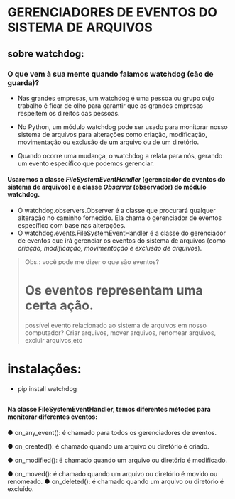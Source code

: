 # GERENCIADORES DE EVENTOS DO SISTEMA DE ARQUIVOS

## sobre watchdog:
 ### O que vem à sua mente quando falamos watchdog (cão de guarda)?

- Nas grandes empresas, um watchdog é uma pessoa ou grupo cujo trabalho é ficar de olho para garantir que as grandes empresas respeitem os direitos das pessoas.
- No Python, um módulo watchdog pode ser usado para monitorar nosso sistema de arquivos para alterações como criação, modificação, movimentação ou exclusão de um arquivo ou de um diretório.

- Quando ocorre uma mudança, o watchdog a relata para nós, gerando um evento específico que podemos gerenciar.

#### Usaremos a classe *FileSystemEventHandler* (gerenciador de eventos do sistema de arquivos) e a classe *Observer* (observador) do módulo watchdog.

- O watchdog.observers.Observer é a classe que procurará qualquer alteração no caminho fornecido. Ela chama o gerenciador de eventos específico com base nas alterações.
- O watchdog.events.FileSystemEventHandler é a classe do gerenciador de eventos que irá gerenciar os eventos do sistema de arquivos (como *criação, modificação, movimentação e exclusão de arquivos*).

> Obs.: você pode me dizer o que são eventos?
> # Os eventos representam uma certa ação.
> possível evento relacionado ao sistema de arquivos em nosso computador?
> Criar arquivos, mover arquivos, renomear arquivos, excluir arquivos,etc

# instalações:
- pip install watchdog


##
#### Na classe FileSystemEventHandler, temos diferentes métodos para monitorar diferentes eventos:
● on_any_event(): é chamado para todos os
gerenciadores de eventos.

● on_created(): é chamado quando um arquivo ou
diretório é criado.

● on_modified(): é chamado quando um arquivo
ou diretório é modificado.

● on_moved(): é chamado quando um arquivo ou
diretório é movido ou renomeado.
● on_deleted(): é chamado quando um arquivo ou
diretório é excluído.
